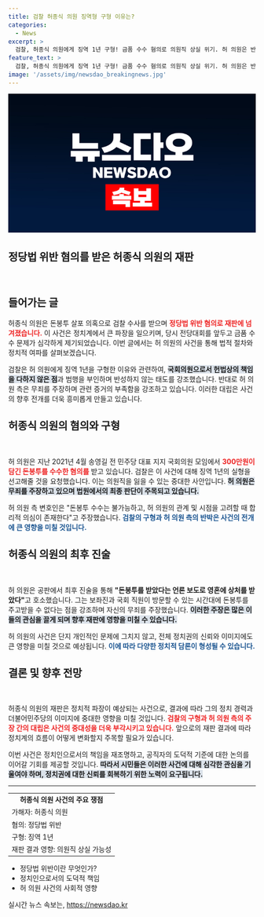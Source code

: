 ```yaml
---
title: 검찰 허종식 의원 징역형 구형 이유는?
categories:
  - News
excerpt: >
  검찰, 허종식 의원에게 징역 1년 구형! 금품 수수 혐의로 의원직 상실 위기. 허 의원은 반발하며 무죄 주장, 최후 진술에서 아픈 마음 털어놔. 이 사건의 향방은? 클릭해 더 알아보세요!
feature_text: >
  검찰, 허종식 의원에게 징역 1년 구형! 금품 수수 혐의로 의원직 상실 위기. 허 의원은 반발하며 무죄 주장, 최후 진술에서 아픈 마음 털어놔. 이 사건의 향방은? 클릭해 더 알아보세요!
image: '/assets/img/newsdao_breakingnews.jpg'
---
```


<p><img src="/assets/img/newsdao_breakingnews.jpg" alt="flaretime 속보" /></p>

<h2 data-ke-size="size26">정당법 위반 혐의를 받은 허종식 의원의 재판</h2>

<p data-ke-size="size16">&nbsp;</p>

<h2 data-ke-size="size26">들어가는 글</h2>

<p data-ke-size="size16">허종식 의원은 돈봉투 살포 의혹으로 검찰 수사를 받으며 <b><span style="color: #ee2323;">정당법 위반 혐의로 재판에 넘겨졌습니다.</span></b> 이 사건은 정치계에서 큰 파장을 일으키며, 당시 전당대회를 앞두고 금품 수수 문제가 심각하게 제기되었습니다. 이번 글에서는 허 의원의 사건을 통해 법적 절차와 정치적 여파를 살펴보겠습니다.</p>

<p data-ke-size="size16">검찰은 허 의원에게 징역 1년을 구형한 이유와 관련하여, <b><span style="background-color: #21538527;">국회의원으로서 헌법상의 책임을 다하지 않은 점</span></b>과 범행을 부인하며 반성하지 않는 태도를 강조했습니다. 반대로 허 의원 측은 무죄를 주장하며 관련 증거의 부족함을 강조하고 있습니다. 이러한 대립은 사건의 향후 전개를 더욱 흥미롭게 만들고 있습니다.</p>

<h2 data-ke-size="size26">허종식 의원의 혐의와 구형</h2>

<p data-ke-size="size16">&nbsp;</p>

<p data-ke-size="size16">허 의원은 지난 2021년 4월 송영길 전 민주당 대표 지지 국회의원 모임에서 <b><span style="color: #ee2323;">300만원이 담긴 돈봉투를 수수한 혐의를</span></b> 받고 있습니다. 검찰은 이 사건에 대해 징역 1년의 실형을 선고해줄 것을 요청했습니다. 이는 의원직을 잃을 수 있는 중대한 사안입니다. <b><span style="background-color: #21538527;">허 의원은 무죄를 주장하고 있으며 법원에서의 최종 판단이 주목되고 있습니다.</span></b></p>

<p data-ke-size="size16">허 의원 측 변호인은 "돈봉투 수수는 불가능하고, 허 의원의 관계 및 시점을 고려할 때 합리적 의심이 존재한다"고 주장했습니다. <b><span style="color: #1a5490;">검찰의 구형과 허 의원 측의 반박은 사건의 전개에 큰 영향을 미칠 것입니다.</span></b></p>

<h2 data-ke-size="size26">허종식 의원의 최후 진술</h2>

<p data-ke-size="size16">&nbsp;</p>

<p data-ke-size="size16">허 의원은 공판에서 최후 진술을 통해 <b><span style="ee2323;">"돈봉투를 받았다는 언론 보도로 영혼에 상처를 받았다"</span></b>고 호소했습니다. 그는 보좌진과 국회 직원이 방문할 수 있는 시간대에 돈봉투를 주고받을 수 없다는 점을 강조하며 자신의 무죄를 주장했습니다. <b><span style="background-color: #21538527;">이러한 주장은 많은 이들의 관심을 끌게 되며 향후 재판에 영향을 미칠 수 있습니다.</span></b></p>

<p data-ke-size="size16">허 의원의 사건은 단지 개인적인 문제에 그치지 않고, 전체 정치권의 신뢰와 이미지에도 큰 영향을 미칠 것으로 예상됩니다. <b><span style="color: #1a5490;">이에 따라 다양한 정치적 담론이 형성될 수 있습니다.</span></b></p>

<h2 data-ke-size="size26">결론 및 향후 전망</h2>

<p data-ke-size="size16">&nbsp;</p>

<p data-ke-size="size16">허종식 의원의 재판은 정치적 파장이 예상되는 사건으로, 결과에 따라 그의 정치 경력과 더불어민주당의 이미지에 중대한 영향을 미칠 것입니다. <b><span style="color: #ee2323;">검찰의 구형과 허 의원 측의 주장 간의 대립은 사건의 중대성을 더욱 부각시키고 있습니다.</span></b> 앞으로의 재판 결과에 따라 정치계의 흐름이 어떻게 변화할지 주목할 필요가 있습니다.</p>

<p data-ke-size="size16">이번 사건은 정치인으로서의 책임을 재조명하고, 공직자의 도덕적 기준에 대한 논의를 이어갈 기회를 제공할 것입니다. <b><span style="background-color: #21538527;">따라서 시민들은 이러한 사건에 대해 심각한 관심을 기울여야 하며, 정치권에 대한 신뢰를 회복하기 위한 노력이 요구됩니다.</span></b></p>

<hr />

<table>
    <tr>
        <td style="text-align: center; height: 17px;"><b>허종식 의원 사건의 주요 쟁점</b></td>
    </tr>
    <tr>
        <td style="text-align: left; height: 17px;">가해자: 허종식 의원</td>
    </tr>
    <tr>
        <td style="text-align: left; height: 17px;">혐의: 정당법 위반</td>
    </tr>
    <tr>
        <td style="text-align: left; height: 17px;">구형: 징역 1년</td>
    </tr>
    <tr>
        <td style="text-align: left; height: 17px;">재판 결과 영향: 의원직 상실 가능성</td>
    </tr>
</table>

<ul>
    <li>정당법 위반이란 무엇인가?</li>
    <li>정치인으로서의 도덕적 책임</li>
    <li>허 의원 사건의 사회적 영향</li>
</ul>
실시간 뉴스 속보는, <a href="https://newsdao.kr" rel="dofollow">https://newsdao.kr</a>


